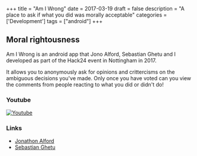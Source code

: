 +++
title = "Am I Wrong"
date = 2017-03-19
draft = false
description = "A place to ask if what you did was morally acceptable"
categories = ['Development']
tags = ["android"]
+++

## Moral rightousness

Am I Wrong is an android app that Jono Alford, Sebastian Ghetu and I developed as part of the Hack24 event in Nottingham in 2017.

It allows you to anonymously ask for opinions and crittercisms on the ambiguous decisions you've made. Only once you have voted can you view the comments from people reacting to what you did or didn't do!

### Youtube

[![Youtube](http://img.youtube.com/vi/yOQyyWd_l88/0.jpg)](http://www.youtube.com/watch?v=yOQyyWd_l88 "Am I Wrong Hack24")

### Links

- [Jonathon Alford](https://uk.linkedin.com/in/jonoalford)
- [Sebastian Ghetu](https://ghetu.net)